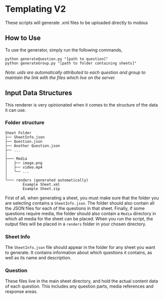 # Templating V2
These scripts will generate .xml files to be uploaded directly to mobius

## How to Use
To use the generator, simply run the following commands,
```
python generateQuestion.py "[path to question]"
python generateGroup.py "[path to folder containing sheets]"
```

*Note: uids are automatically attributed to each question and group to maintain the link with the files which live on the server.*

## Input Data Structures
This renderer is very opinionated when it comes to the structure of the data it can use.

### Folder structure
```
Sheet Folder
├── SheetInfo.json
├── Question.json
├── Another Question.json
├── ...
│
├─── Media
│   ├── image.png
│   ├── video.mp4
│   └── ...
│
└─── renders (generated automatically)
        Example Sheet.xml
        Example Sheet.zip
```

First of all, when generating a sheet, you must make sure that the folder you are selecting contains a `SheetInfo.json`. The folder should also contain all the JSON files for each of the questions in that sheet. Finally, if some questions require media, the folder should also contain a `Media` directory in which all media for the sheet can be placed. When you run the script, the output files will be placed in a `renders` folder in your chosen directory.

### Sheet Info
The `SheetInfo.json` file should appear in the folder for any sheet you want to generate. It contains information about which questions it contains, as well as its name and description.

### Question
These files live in the main sheet directory, and hold the actual content data of each question. This includes any question parts, media references and response areas.
